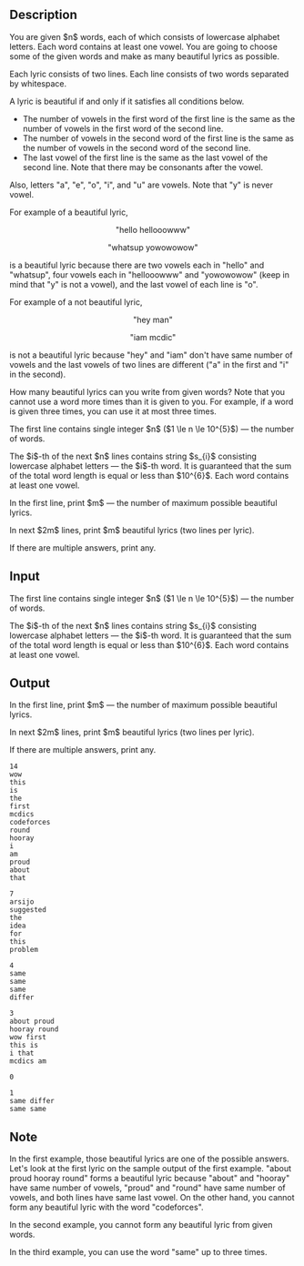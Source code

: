 ## Description

<div><p>You are given $n$ words, each of which consists of lowercase alphabet letters. Each word <span class="tex-font-style-bf">contains at least</span> one vowel. You are going to choose some of the given words and make as many beautiful lyrics as possible.</p><p>Each <span class="tex-font-style-it">lyric</span> consists of two lines. Each <span class="tex-font-style-it">line</span> consists of two words separated by whitespace. </p><p>A lyric is <span class="tex-font-style-it">beautiful</span> if and only if it satisfies all conditions below. </p><ul> <li> The number of vowels in the first word of the first line is the same as the number of vowels in the first word of the second line. </li><li> The number of vowels in the second word of the first line is the same as the number of vowels in the second word of the second line. </li><li> The last vowel of the first line is the same as the last vowel of the second line. Note that there may be consonants after the vowel. </li></ul><p>Also, letters "<span class="tex-font-style-tt">a</span>", "<span class="tex-font-style-tt">e</span>", "<span class="tex-font-style-tt">o</span>", "<span class="tex-font-style-tt">i</span>", and "<span class="tex-font-style-tt">u</span>" are vowels. Note that "<span class="tex-font-style-tt">y</span>" is <span class="tex-font-style-bf">never</span> vowel.</p><p>For example of a beautiful lyric, </p><center> "<span class="tex-font-style-tt">hello hellooowww</span>" <p>"<span class="tex-font-style-tt">whatsup yowowowow</span>" </p></center> is a beautiful lyric because there are two vowels each in "<span class="tex-font-style-tt">hello</span>" and "<span class="tex-font-style-tt">whatsup</span>", four vowels each in "<span class="tex-font-style-tt">hellooowww</span>" and "<span class="tex-font-style-tt">yowowowow</span>" (keep in mind that "<span class="tex-font-style-tt">y</span>" is not a vowel), and the last vowel of each line is "<span class="tex-font-style-tt">o</span>".<p>For example of a not beautiful lyric, </p><center> "<span class="tex-font-style-tt">hey man</span>"<p>"<span class="tex-font-style-tt">iam mcdic</span>" </p></center> is not a beautiful lyric because "<span class="tex-font-style-tt">hey</span>" and "<span class="tex-font-style-tt">iam</span>" don't have same number of vowels and the last vowels of two lines are different ("<span class="tex-font-style-tt">a</span>" in the first and "<span class="tex-font-style-tt">i</span>" in the second).<p>How many beautiful lyrics can you write from given words? Note that you cannot use a word more times than it is given to you. For example, if a word is given three times, you can use it at most three times.</p></div><div class="input-specification"><p>The first line contains single integer $n$ ($1 \le n \le 10^{5}$)&nbsp;— the number of words.</p><p>The $i$-th of the next $n$ lines contains string $s_{i}$ consisting lowercase alphabet letters&nbsp;— the $i$-th word. It is guaranteed that the sum of the total word length is equal or less than $10^{6}$. Each word contains at least one vowel.</p></div><div class="output-specification"><p>In the first line, print $m$&nbsp;— the number of maximum possible beautiful lyrics.</p><p>In next $2m$ lines, print $m$ beautiful lyrics (two lines per lyric).</p><p>If there are multiple answers, print any.</p></div>

## Input

<p>The first line contains single integer $n$ ($1 \le n \le 10^{5}$)&nbsp;— the number of words.</p><p>The $i$-th of the next $n$ lines contains string $s_{i}$ consisting lowercase alphabet letters&nbsp;— the $i$-th word. It is guaranteed that the sum of the total word length is equal or less than $10^{6}$. Each word contains at least one vowel.</p>

## Output

<p>In the first line, print $m$&nbsp;— the number of maximum possible beautiful lyrics.</p><p>In next $2m$ lines, print $m$ beautiful lyrics (two lines per lyric).</p><p>If there are multiple answers, print any.</p>





```input1
14
wow
this
is
the
first
mcdics
codeforces
round
hooray
i
am
proud
about
that
```




```input2
7
arsijo
suggested
the
idea
for
this
problem
```




```input3
4
same
same
same
differ
```




```output1
3
about proud
hooray round
wow first
this is
i that
mcdics am
```




```output2
0
```




```output3
1
same differ
same same
```



## Note

<p>In the first example, those beautiful lyrics are one of the possible answers. Let's look at the first lyric on the sample output of the first example. "<span class="tex-font-style-tt">about proud hooray round</span>" forms a beautiful lyric because "<span class="tex-font-style-tt">about</span>" and "<span class="tex-font-style-tt">hooray</span>" have same number of vowels, "<span class="tex-font-style-tt">proud</span>" and "<span class="tex-font-style-tt">round</span>" have same number of vowels, and both lines have same last vowel. On the other hand, you cannot form any beautiful lyric with the word "<span class="tex-font-style-tt">codeforces</span>".</p><p>In the second example, you cannot form any beautiful lyric from given words.</p><p>In the third example, you can use the word "<span class="tex-font-style-tt">same</span>" up to three times.</p>
